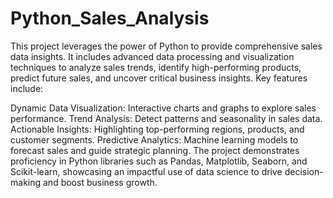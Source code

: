 # Python_Sales_Analysis
This project leverages the power of Python to provide comprehensive sales data insights. It includes advanced data processing and visualization techniques to analyze sales trends, identify high-performing products, predict future sales, and uncover critical business insights. Key features include:

Dynamic Data Visualization: Interactive charts and graphs to explore sales performance.
Trend Analysis: Detect patterns and seasonality in sales data.
Actionable Insights: Highlighting top-performing regions, products, and customer segments.
Predictive Analytics: Machine learning models to forecast sales and guide strategic planning.
The project demonstrates proficiency in Python libraries such as Pandas, Matplotlib, Seaborn, and Scikit-learn, showcasing an impactful use of data science to drive decision-making and boost business growth.

